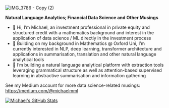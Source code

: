 ![IMG_3786 - Copy (2)](https://user-images.githubusercontent.com/84533632/161834000-4f165f1f-5fbd-4741-9c61-4fe6c66d0d61.jpg)

**Natural Language Analytics; Financial Data Science and Other Musings**

- 👋 Hi, I’m Michael, an investment professional in private equity and structured credit with a mathematics background and interest in the application of data science / ML directly in the investment process
- 👀 Building on my background in Mathematics @ Oxford Uni, I’m currently interested in NLP, deep learning, transformer architecture and applications in summarisation, translation and other natural language analytical tools
- 🌱 I’m building a natural language analytical platform with extraction tools leveraging grammatical structure as well as attention-based supervised learning in abstractive summarisation and information gathering

See my Medium account for more data science-related musings: https://medium.com/@michaelmml

<a href="https://github.com/michaelmml/michaelmml">
  <img align="center" src="https://github-readme-stats.vercel.app/api?username=michaelmml&show_icons=true&line_height=27&count_private=true&title_color=ffffff&text_color=c9cacc&icon_color=2bbc8a&bg_color=1d1f21" alt="Michael's GitHub Stats" />
</a>

<!---
michaelmml/michaelmml is a ✨ special ✨ repository because its `README.md` (this file) appears on your GitHub profile.
You can click the Preview link to take a look at your changes.
--->
